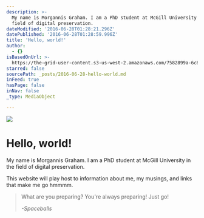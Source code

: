```yaml
---
description: >-
  My name is Morgannis Graham. I am a PhD student at McGill University in the
  field of digital preservation.
dateModified: '2016-06-28T01:28:21.296Z'
datePublished: '2016-06-28T01:28:59.996Z'
title: 'Hello, world!'
author:
  - {}
isBasedOnUrl: >-
  https://the-grid-user-content.s3-us-west-2.amazonaws.com/7582899a-6c80-460e-a887-42df63c7d999.png
starred: false
sourcePath: _posts/2016-06-28-hello-world.md
inFeed: true
hasPage: false
inNav: false
_type: MediaObject

---
```

![](https://imgflo.herokuapp.com/graph/vahj1ThiexotieMo/dede68adb689ef34bdd8e38afe14d50c/croprotate.png?cropheight=468&cropwidth=703&degrees=0&input=https%3A%2F%2Fthe-grid-user-content.s3-us-west-2.amazonaws.com%2F7582899a-6c80-460e-a887-42df63c7d999.png&x=0&y=1)

# Hello, world!

My name is Morgannis Graham. I am a PhD student at McGill University in the field of digital preservation.

This website will play host to information about me, my musings, and links that make me go hmmmm.

> What are you preparing? You're always preparing! Just go!
> 
> _-Spaceballs_